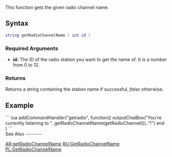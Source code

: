 This function gets the given radio channel name.

Syntax
------

``` lua
string getRadioChannelName ( int id )             
```

### Required Arguments

-   **id:** The ID of the radio station you want to get the name of. It is a number from 0 to 12.

### Returns

Returns a string containing the station name if successful, *false* otherwise.

Example
-------

<section name="Client" class="client" show="true">
``` lua
addCommandHandler("getradio",
    function()
        outputChatBox("You're currently listening to "..getRadioChannelName(getRadioChannel()).."!")
    end
)
```

</section>
See Also
--------

[AR:getRadioChannelName](/docs/ar:getradiochannelname.md "wikilink") [RU:GetRadioChannelName](/RU:GetRadioChannelName.md "wikilink") [PL:GetRadioChannelName](/PL:GetRadioChannelName.md "wikilink")
